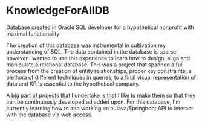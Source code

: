 # KnowledgeForAllDB
Database created in Oracle SQL developer for a hypothetical nonprofit with maximal functionality


The creation of this database was instrumental in cultivation my understanding of SQL. The data contained in the database is sparse, however I wanted to use this experience to learn how to design, align and manipulate a relational database. This was a project that spanned a full process from the creation of entity relationships, proper key constraints, a plethora of different techniques in queries, to a final visual representation of data and KPI's essential to the hypothetical company. 

A big part of projects that I undertake is that I like to make them so that they can be continuously developed ad added upon. For this database, I'm currently learning how to and working on a Java/Springboot API to interact with the database via web access.
